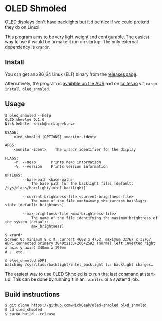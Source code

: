 # OLED Shmoled
OLED displays don't have backlights but it'd be nice if we could pretend they do on Linux!

This program aims to be very light weight and configurable. The easiest way to use it would be to make it run on startup.
The only external dependency is `xrandr`.

## Install
You can get an x86_64 Linux (ELF) binary from the [releases page](https://github.com/NickGeek/oled-shmoled/releases).

Alternatively, the program is [available on the AUR](https://aur.archlinux.org/packages/oled_shmoled/)
and on [crates.io](https://crates.io/crates/oled_shmoled) via `cargo install oled_shmoled`.

## Usage
```
$ oled_shmoled --help
OLED shmoled 0.1.0
Nick Webster <nick@nick.geek.nz>

USAGE:
    oled_shmoled [OPTIONS] <monitor-ident>

ARGS:
    <monitor-ident>    The xrandr identifier for the display

FLAGS:
    -h, --help       Prints help information
    -V, --version    Prints version information

OPTIONS:
        --base-path <base-path>
            The base path for the backlight files [default: /sys/class/backlight/intel_backlight]

        --current-brightness-file <current-brightness-file>
            The name of the file containing the current backlight state [default: brightness]

        --max-brightness-file <max-brightness-file>
            The name of the file identifying the maximum brightness of the system [default:
            max_brightness]
```

```
$ xrandr
Screen 0: minimum 8 x 8, current 4608 x 4752, maximum 32767 x 32767
eDP1 connected primary 3840x2160+266+2592 (normal left inverted right x axis y axis) 340mm x 190mm
# ...etc...
```

```
$ oled_shmoled eDP1
Watching /sys/class/backlight/intel_backlight for backlight changes…
```

The easiest way to use OLED Shmoled is to run that last command at start-up. This can be done by running it in an
`.xinitrc` or a systemd job.

## Build instructions
```
$ git clone https://github.com/NickGeek/oled-shmoled oled_shmoled
$ cd oled_shmoled
$ cargo build --release
```
